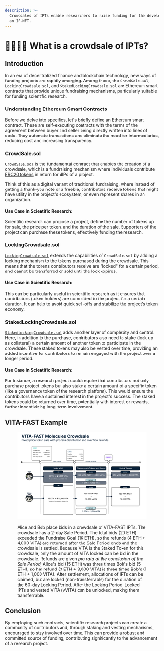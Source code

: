 ```yaml
---
description: >-
  Crowdsales of IPTs enable researchers to raise funding for the development of
  an IP-NFT.
---
```


# 👨‍👩‍👧‍👦 What is a crowdsale of IPTs?

## Introduction

In an era of decentralized finance and blockchain technology, new ways of funding projects are rapidly emerging. Among these, the `CrowdSale.sol`, `LockingCrowdsale.sol`, and `StakedLockingCrowdsale.sol` are Ethereum smart contracts that provide unique fundraising mechanisms, particularly suitable for funding scientific research.

### Understanding Ethereum Smart Contracts

Before we delve into specifics, let's briefly define an Ethereum smart contract. These are self-executing contracts with the terms of the agreement between buyer and seller being directly written into lines of code. They automate transactions and eliminate the need for intermediaries, reducing cost and increasing transparency.

### CrowdSale.sol

[`CrowdSale.sol`](https://github.com/moleculeprotocol/IPNFT/blob/main/src/crowdsale/CrowdSale.sol) is the fundamental contract that enables the creation of a crowdsale, which is a fundraising mechanism where individuals contribute [ERC20 tokens](https://eips.ethereum.org/EIPS/eip-20) in return for dIPs of a project.

Think of this as a digital variant of traditional fundraising, where instead of getting a thank-you note or a freebie, contributors receive tokens that might have utility in the project's ecosystem, or even represent shares in an organization.

#### Use Case in Scientific Research:

Scientific research can propose a project, define the number of tokens up for sale, the price per token, and the duration of the sale. Supporters of the project can purchase these tokens, effectively funding the research.

### LockingCrowdsale.sol

[`LockingCrowdsale.sol`](https://github.com/moleculeprotocol/IPNFT/blob/main/src/crowdsale/LockingCrowdSale.sol) extends the capabilities of `CrowdSale.sol` by adding a locking mechanism to the tokens purchased during the crowdsale. This means that the tokens contributors receive are "locked" for a certain period, and cannot be transferred or sold until the lock expires.

#### Use Case in Scientific Research:

This can be particularly useful in scientific research as it ensures that contributors (token holders) are committed to the project for a certain duration. It can help to avoid quick sell-offs and stabilize the project's token economy.

### StakedLockingCrowdsale.sol

[`StakedLockingCrowdsale.sol`](https://github.com/moleculeprotocol/IPNFT/blob/main/src/crowdsale/StakedLockingCrowdSale.sol) adds another layer of complexity and control. Here, in addition to the purchase, contributors also need to stake (lock up as collateral) a certain amount of another token to participate in the crowdsale. These staked tokens may also be vested over time, providing an added incentive for contributors to remain engaged with the project over a longer period.

#### Use Case in Scientific Research:

For instance, a research project could require that contributors not only purchase project tokens but also stake a certain amount of a specific token (like a governance token of the research platform). This would ensure the contributors have a sustained interest in the project's success. The staked tokens could be returned over time, potentially with interest or rewards, further incentivizing long-term involvement.

## VITA-FAST Example

<figure><img src="../.gitbook/assets/image (1) (1) (1).png" alt=""><figcaption><p>Alice and Bob place bids in a crowdsale of VITA-FAST IPTs. The crowdsale has a 2-day Sale Period. The total bids (20 ETH) exceeded the Fundraise Goal (16 ETH), so the refunds (4 ETH + 4,000 VITA) are returned after the Sale Period ends and the crowdsale is settled. Because VITA is the Staked Token for this crowdsale, only the amount of VITA locked can be bid in the crowdsale. Refunds are given <em>pro rata at the conclusion of the Sale Period;</em> Alice's bid (15 ETH) was three times Bob's bid (5 ETH), so her refund (3 ETH + 3,000 VITA) is three times Bob's (1 ETH + 1,000 VITA). After settlement, allocations of IPTs can be claimed, but are locked (non-transferrable) for the duration of the 60-day Locking Period. After the Locking Period, Locked IPTs and vested VITA (vVITA) can be unlocked, making them transferrable.</p></figcaption></figure>

## Conclusion

By employing such contracts, scientific research projects can create a community of contributors and, through staking and vesting mechanisms, encouraged to stay involved over time. This can provide a robust and committed source of funding, contributing significantly to the advancement of a research project.
